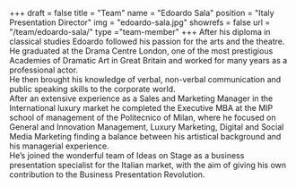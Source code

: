 +++
draft		= false
title		= "Team"
name		= "Edoardo Sala"
position 	= "Italy Presentation Director"
img			= "edoardo-sala.jpg"
showrefs	= false
url			= "/team/edoardo-sala/"
type		="team-member"
+++
After his diploma in classical studies Edoardo followed his passion for the arts and the theatre.<br>He graduated at the Drama Centre London, one of the most prestigious Academies of Dramatic Art in Great Britain and worked for many years as a professional actor.<br>He then brought his knowledge of verbal, non-verbal communication and public speaking skills to the corporate world.<br>After an extensive experience as a Sales and Marketing Manager in the International luxury market he completed the Executive MBA at the MIP school of management of the Politecnico of Milan, where he focused on General and Innovation Management, Luxury Marketing, Digital and Social Media Marketing finding a balance between his artistical background and his managerial experience.<br>He’s joined the wonderful team of Ideas on Stage as a business presentation specialist for the Italian market, with the aim of giving his own contribution to the Business Presentation Revolution.